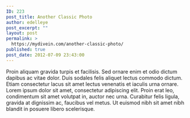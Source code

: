 ```yaml
---
ID: 223
post_title: Another Classic Photo
author: edelleye
post_excerpt: ""
layout: post
permalink: >
  https://mydivein.com/another-classic-photo/
published: true
post_date: 2012-07-09 23:43:00
---
```

Proin aliquam gravida turpis et facilisis. Sed ornare enim et odio dictum dapibus ac vitae dolor. Duis sodales felis aliquet lectus commodo dictum. Etiam consectetur lacus sit amet lectus venenatis et iaculis urna ornare. Lorem ipsum dolor sit amet, consectetur adipiscing elit. Proin erat leo, condimentum sit amet volutpat in, auctor nec urna. Curabitur felis ligula, gravida at dignissim ac, faucibus vel metus. Ut euismod nibh sit amet nibh blandit in posuere libero scelerisque.